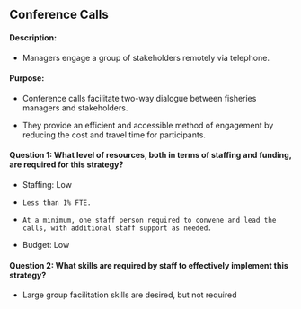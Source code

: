 ## Conference Calls
#### Description: 
- Managers engage a group of stakeholders remotely via telephone.

#### Purpose:
-   Conference calls facilitate two-way dialogue between fisheries
    managers and stakeholders.

-   They provide an efficient and accessible method of engagement by
    reducing the cost and travel time for participants.

#### Question 1: What level of resources, both in terms of staffing and funding, are required for this strategy?
-	Staffing: Low
  - 	Less than 1% FTE.
  - 	At a minimum, one staff person required to convene and lead the calls, with additional staff support as needed.
-	Budget: Low

#### Question 2: What skills are required by staff to effectively implement this strategy?
-	Large group facilitation skills are desired, but not required

